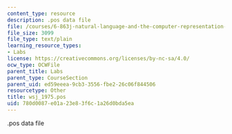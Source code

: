 ```yaml
---
content_type: resource
description: .pos data file
file: /courses/6-863j-natural-language-and-the-computer-representation-of-knowledge-spring-2003/780d0087e01a23e83f6c1a26d0bda5ea_wsj_1975.pos
file_size: 3099
file_type: text/plain
learning_resource_types:
- Labs
license: https://creativecommons.org/licenses/by-nc-sa/4.0/
ocw_type: OCWFile
parent_title: Labs
parent_type: CourseSection
parent_uid: ed59eeea-9cb3-3556-fbe2-26c06f844506
resourcetype: Other
title: wsj_1975.pos
uid: 780d0087-e01a-23e8-3f6c-1a26d0bda5ea
---
```

.pos data file